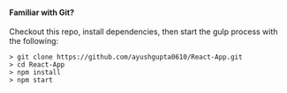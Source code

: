 #### Familiar with Git?
Checkout this repo, install dependencies, then start the gulp process with the following:

```
> git clone https://github.com/ayushgupta0610/React-App.git
> cd React-App
> npm install
> npm start
```


